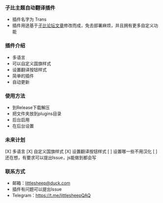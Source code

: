 ### 子比主题自动翻译插件
- 插件名字为 Trans
- 插件用途基于[子比论坛文章](https://www.zibll.com/forum-post/29011.html)修改而成，免去部署麻烦，并且拥有更多自定义功能
  
### 插件介绍
- 多语言
- 可以自定义国旗样式
- 设置翻译按钮样式
- 简单的插件
- 自动更新

### 使用方法
- 到Release下载解压
- 把文件夹放到plugins目录
- 后台启用
- 在后台设置
  
### 未来计划
[X] 多语言
[X] 自定义国旗样式
[X] 设置翻译按钮样式
[ ] 设置哪一些不用汉化
[ ] 还在想，有要求可以提出Issue，js能做到都会写

### 联系方式
- 邮箱：littlesheep@duck.com
- 插件有问题可以提出Issue
- Telegram：https://t.me/littlesheepQAQ
